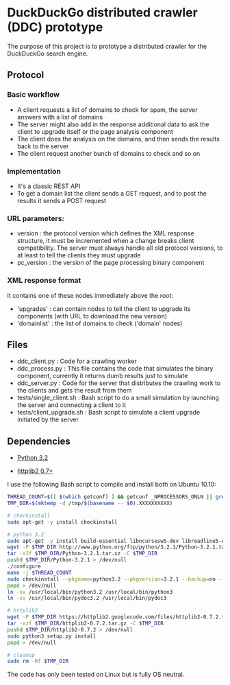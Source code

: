 # DuckDuckGo distributed crawler (DDC) prototype 

The purpose of this project is to prototype a distributed crawler for the DuckDuckGo search engine.

## Protocol

### Basic workflow
 * A client requests a list of domains to check for spam, the server answers with a list of domains
 * The server might also add in the response additional data to ask the client to upgrade itself or the page analysis component
 * The client does the analysis on the domains, and then sends the results back to the server
 * The client request another bunch of domains to check and so on

### Implementation
 * It's a classic REST API
 * To get a domain list the client sends a GET request, and to post the results it sends a POST request

### URL parameters: 
 * version : the protocol version which defines the XML response structure, it must be incremented when a change breaks client compatibility. The server must always handle all old protocol versions, to at least to tell the clients they must upgrade
 * pc_version : the version of the page processing binary component 

### XML response format
It contains one of these nodes immediately above the root:

 * 'upgrades' : can contain nodes to tell the client to upgrade its components (with URL to download the new version) 
 * 'domainlist' : the list of domains to check ('domain' nodes)

## Files

 * ddc_client.py : Code for a crawling worker
 * ddc_process.py : This file contains the code that simulates the binary component, currently it returns dumb results just to simulate
 * ddc_server.py : Code for the server that distributes the crawling work to the clients and gets the result from them
 * tests/single_client.sh : Bash script to do a small simulation by launching the server and connecting a client to it
 * tests/client_upgrade.sh : Bash script to simulate a client upgrade initiated by the server

## Dependencies

 * [Python 3.2](http://www.python.org/download/)

 * [httplib2 0.7+](https://code.google.com/p/httplib2/downloads/list)

I use the following Bash script to compile and install both on Ubuntu 10.10:

```bash
THREAD_COUNT=$([ $(which getconf) ] && getconf _NPROCESSORS_ONLN || grep -cE '^processor' /proc/cpuinfo)
TMP_DIR=$(mktemp -d /tmp/$(basename -- $0).XXXXXXXXXX)

# checkinstall
sudo apt-get -y install checkinstall

# python 3.2
sudo apt-get -y install build-essential libncursesw5-dev libreadline5-dev libssl-dev libgdbm-dev libc6-dev libsqlite3-dev tk-dev libbz2-dev
wget -P $TMP_DIR http://www.python.org/ftp/python/3.2.1/Python-3.2.1.tar.xz
tar -xJf $TMP_DIR/Python-3.2.1.tar.xz -C $TMP_DIR
pushd $TMP_DIR/Python-3.2.1 > /dev/null
./configure
make -j $THREAD_COUNT
sudo checkinstall --pkgname=python3.2 --pkgversion=3.2.1 --backup=no --deldoc=yes --fstrans=no --default make altinstall
popd > /dev/null
ln -sv /usr/local/bin/python3.2 /usr/local/bin/python3
ln -sv /usr/local/bin/pydoc3.2 /usr/local/bin/pydoc3

# httplib2
wget -P $TMP_DIR https://httplib2.googlecode.com/files/httplib2-0.7.2.tar.gz
tar -xzf $TMP_DIR/httplib2-0.7.2.tar.gz -C $TMP_DIR
pushd $TMP_DIR/httplib2-0.7.2 > /dev/null
sudo python3 setup.py install
popd > /dev/null

# cleanup
sudo rm -Rf $TMP_DIR
```

The code has only been tested on Linux but is fully OS neutral.
